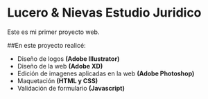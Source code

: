# Lucero & Nievas Estudio Juridico
Este es mi primer proyecto web. 

##En este proyecto realicé:

- Diseño de logos **(Adobe Illustrator)**
- Diseño de la web **(Adobe XD)**
- Edición de imagenes aplicadas en la web **(Adobe Photoshop)**
- Maquetación **(HTML y CSS)**
- Validación de formulario **(Javascript)**
